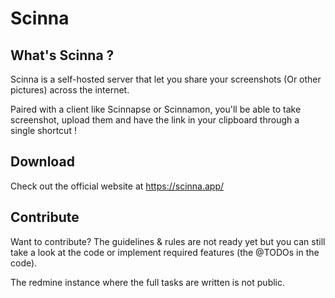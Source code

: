 # Scinna

## What's Scinna ?

Scinna is a self-hosted server that let you share your screenshots (Or other pictures) across the internet.

Paired with a client like Scinnapse or Scinnamon, you'll be able to take screenshot, upload them and have the link in your clipboard through a single shortcut !

## Download

Check out the official website at https://scinna.app/

## Contribute

Want to contribute? The guidelines & rules are not ready yet but you can still take a look at the code or implement required features (the @TODOs in the code).

The redmine instance where the full tasks are written is not public.
